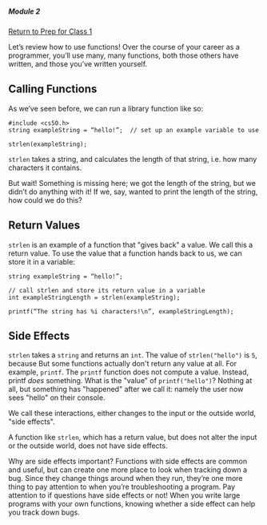 ##### Module 2
[Return to Prep for Class 1](../../class1-prep)

Let’s review how to use functions!  Over the course of your career as a programmer, you’ll use many, many functions, both those others have written, and those you’ve written yourself.

## Calling Functions

As we’ve seen before, we can run a library function like so:

```
#include <cs50.h>
string exampleString = “hello!”;  // set up an example variable to use

strlen(exampleString);
```

`strlen` takes a string, and calculates the length of that string, i.e. how many characters it contains.

But wait!  Something is missing here; we got the length of the string, but we didn’t do anything with it!  If we, say, wanted to print the length of the string, how could we do this?

## Return Values

`strlen` is an example of a function that "gives back" a value.  We call this a return value.  To use the value that a function hands back to us, we can store it in a variable:

```
string exampleString = “hello!”;

// call strlen and store its return value in a variable
int exampleStringLength = strlen(exampleString);

printf(“The string has %i characters!\n”, exampleStringLength);
```

## Side Effects

`strlen` takes a `string` and returns an `int`. The value of `strlen("hello")` is `5`, because  But some functions actually don't return any value at all. For example, `printf`. The `printf` function does not compute a value. Instead, printf *does* something. What is the "value" of `printf("hello")`? Nothing at all, but something has "happened" after we call it: namely the user now sees "hello" on their console.

We call these interactions, either changes to the input or the outside world, "side effects".

A function like `strlen`, which has a return value, but does not alter the input or the outside world, does not have side effects.

Why are side effects important?  Functions with side effects are common and useful, but can create one more place to look when tracking down a bug.  Since they change things around when they run, they’re one more thing to pay attention to when you’re troubleshooting a program.  Pay attention to if questions have side effects or not!  When you write large programs with your own functions, knowing whether a side effect can help you track down bugs.
